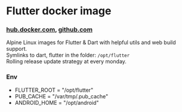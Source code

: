 # Flutter docker image

### [hub.docker.com](https://hub.docker.com/r/plugfox/flutter/tags), [github.com](https://github.com/PlugFox/docker_flutter)


Alpine Linux images for Flutter & Dart with helpful utils and web build support.  
Symlinks to dart, flutter in the folder: `/opt/flutter`  
Rolling release update strategy at every monday.

### Env
+ FLUTTER_ROOT = "/opt/flutter"
+ PUB_CACHE    = "/var/tmp/.pub_cache"
+ ANDROID_HOME = "/opt/android"  
  